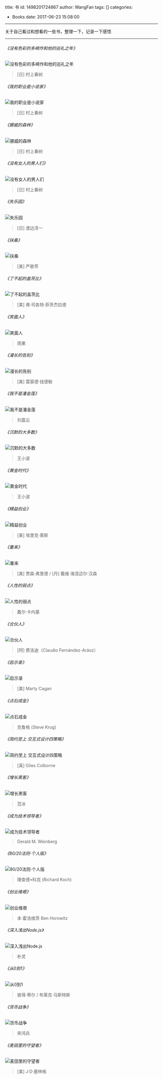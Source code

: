title: 书
id: 1498201724867
author: WangFan
tags: []
categories:
  - Books
date: 2017-06-23 15:08:00
---
关于自己看过和想看的一些书，整理一下，记录一下感悟
 
---
###### 《没有色彩的多崎作和他的巡礼之年》
![没有色彩的多崎作和他的巡礼之年](http://olk3bzfd5.bkt.clouddn.com/pasted-1498202017573.png)
>[日] 村上春树 

###### 《我的职业是小说家》
![我的职业是小说家](http://olk3bzfd5.bkt.clouddn.com/pasted-1498208204169.png)
>[日] 村上春树 

###### 《挪威的森林》
![挪威的森林](http://olk3bzfd5.bkt.clouddn.com/pasted-1498208054466.png)
>[日] 村上春树 

###### 《没有女人的男人们》
![没有女人的男人们](http://olk3bzfd5.bkt.clouddn.com/pasted-1498208120006.png)
>[日] 村上春树 

###### 《失乐园》
![失乐园](http://olk3bzfd5.bkt.clouddn.com/pasted-1498202159688.png)
>[日] 渡边淳一

###### 《扶桑》
![扶桑](http://olk3bzfd5.bkt.clouddn.com/pasted-1498206764363.png)
>[美] 严歌苓

###### 《了不起的盖茨比》
![了不起的盖茨比](http://olk3bzfd5.bkt.clouddn.com/pasted-1498206871469.png)
>[美] 弗·司各特·菲茨杰拉德 

###### 《笑面人》
![笑面人](http://olk3bzfd5.bkt.clouddn.com/pasted-1498206948433.png)
> 雨果 

###### 《漫长的告别》
![漫长的告别](http://olk3bzfd5.bkt.clouddn.com/pasted-1498207018253.png)
> [美] 雷蒙德·钱德勒 

###### 《我不是潘金莲》
![我不是潘金莲](http://olk3bzfd5.bkt.clouddn.com/pasted-1498208313447.png)
> 刘震云 

###### 《沉默的大多数》
![沉默的大多数](http://olk3bzfd5.bkt.clouddn.com/pasted-1498209282493.png)
> 王小波 

###### 《黄金时代》
![黄金时代](http://olk3bzfd5.bkt.clouddn.com/pasted-1498209301471.png)
> 王小波 

###### 《精益创业》
![精益创业](http://olk3bzfd5.bkt.clouddn.com/pasted-1498208692706.png)
>  [美] 埃里克·莱斯 
 
###### 《重来》
![重来](http://olk3bzfd5.bkt.clouddn.com/pasted-1498208731787.png)
> [美] 贾森·弗里德 / [丹] 戴维·海涅迈尔·汉森 

###### 《人性的弱点》
![人性的弱点](http://olk3bzfd5.bkt.clouddn.com/pasted-1498208766971.png)
> 戴尔·卡内基 

###### 《合伙人》
![合伙人](http://olk3bzfd5.bkt.clouddn.com/pasted-1498208791667.png)
> [阿] 费洛迪（Claudio Fernández-Aráoz） 

###### 《启示录》
![启示录](http://olk3bzfd5.bkt.clouddn.com/pasted-1498208813223.png)
>  [美] Marty Cagan 
 
###### 《点石成金》
![点石成金](http://olk3bzfd5.bkt.clouddn.com/pasted-1498208838134.png)
> 克鲁格 (Steve Krug) 

###### 《简约至上 交互式设计四策略》
![简约至上 交互式设计四策略](http://olk3bzfd5.bkt.clouddn.com/pasted-1498208863697.png)
> [英] Giles Colborne 

###### 《增长黑客》
![增长黑客](http://olk3bzfd5.bkt.clouddn.com/pasted-1498209124020.png)
> 范冰 

###### 《成为技术领导者》
![成为技术领导者](http://olk3bzfd5.bkt.clouddn.com/pasted-1498208887149.png)
> Gerald M. Weinberg 

###### 《80/20法则·个人版》
![80/20法则·个人版](http://olk3bzfd5.bkt.clouddn.com/pasted-1498208925579.png)
> 理查德•科克 (Richard Koch) 

###### 《创业维艰》
![创业维艰](http://olk3bzfd5.bkt.clouddn.com/pasted-1498208944304.png)
> 本·霍洛维茨 Ben Horowitz 

###### 《深入浅出Node.js》
![深入浅出Node.js](http://olk3bzfd5.bkt.clouddn.com/pasted-1498208967525.png)
> 朴灵 

###### 《从0到1》
![从0到1](http://olk3bzfd5.bkt.clouddn.com/pasted-1498208995022.png)
> 彼得·蒂尔 / 布莱克·马斯特斯 

###### 《货币战争》
![货币战争](http://olk3bzfd5.bkt.clouddn.com/pasted-1498209019682.png)
> 宋鸿兵 

###### 《麦田里的守望者》
![麦田里的守望者](http://olk3bzfd5.bkt.clouddn.com/pasted-1498209045281.png)
>  [美] J·D·塞林格 
